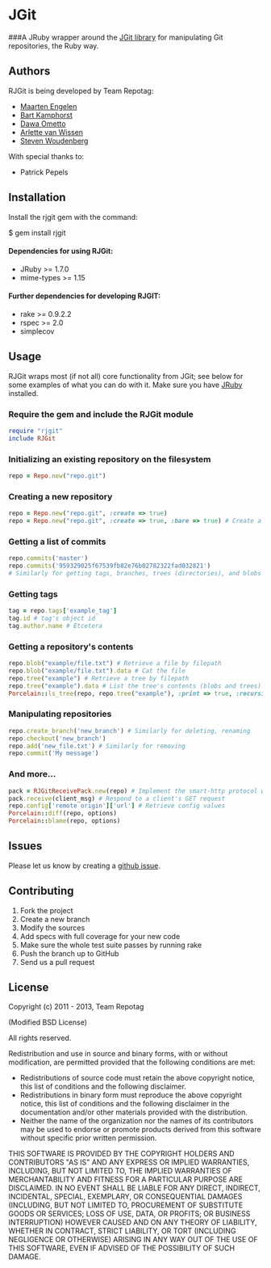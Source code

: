 JGit
=====

###A JRuby wrapper around the [JGit library](https://github.com/eclipse/jgit) for manipulating Git repositories, the Ruby way.

Authors
-------

RJGit is being developed by Team Repotag:

- [Maarten Engelen](https://github.com/maarten)
- [Bart Kamphorst](https://github.com/bartkamphorst)
- [Dawa Ometto](https://github.com/dometto)
- [Arlette van Wissen](https://github.com/arlettevanwissen)
- [Steven Woudenberg](https://github.com/stevenwoudenberg)

With special thanks to:
- Patrick Pepels

Installation
------------
Install the rjgit gem with the command:

$ gem install rjgit

#### Dependencies for using RJGit:
- JRuby >= 1.7.0
- mime-types >= 1.15

#### Further dependencies for developing RJGIT:
- rake >= 0.9.2.2
- rspec >= 2.0
- simplecov

Usage
-----
RJGit wraps most (if not all) core functionality from JGit; see below for some examples of what you can do with it. Make sure you have [JRuby](http://jruby.org/) installed.

### Require the gem and include the RJGit module

```ruby
require "rjgit"
include RJGit
```

### Initializing an existing repository on the filesystem

```ruby
repo = Repo.new("repo.git")
```

### Creating a new repository

```ruby
repo = Repo.new("repo.git", :create => true)
repo = Repo.new("repo.git", :create => true, :bare => true) # Create a 'bare' git repo, which stores all git-data under the '.git' directory.
```

### Getting a list of commits
```ruby
repo.commits('master')
repo.commits('959329025f67539fb82e76b02782322fad032821')
# Similarly for getting tags, branches, trees (directories), and blobs (files).
```

### Getting tags
```ruby
tag = repo.tags['example_tag']
tag.id # tag's object id
tag.author.name # Etcetera
```

### Getting a repository's contents
```ruby
repo.blob("example/file.txt") # Retrieve a file by filepath
repo.blob("example/file.txt").data # Cat the file
repo.tree("example") # Retrieve a tree by filepath
repo.tree("example").data # List the tree's contents (blobs and trees)
Porcelain::ls_tree(repo, repo.tree("example"), :print => true, :recursive => true, :branch => 'mybranch') # Outputs a file list to $stdout. Passing nil as the second argument lists the entire repository. Branch defaults to HEAD.
```

### Manipulating repositories
```ruby
repo.create_branch('new_branch') # Similarly for deleting, renaming
repo.checkout('new_branch')
repo.add('new_file.txt') # Similarly for removing
repo.commit('My message')
```

### And more...
```ruby
pack = RJGitReceivePack.new(repo) # Implement the smart-http protocol with RJGitReceivePack and RJGitUploadPack
pack.receive(client_msg) # Respond to a client's GET request
repo.config['remote origin']['url'] # Retrieve config values
Porcelain::diff(repo, options)
Porcelain::blame(repo, options)
```

Issues
---------------
Please let us know by creating a [github issue](https://github.com/repotag/rjgit/issues).

Contributing
---------------


1. Fork the project
1. Create a new branch
1. Modify the sources
1. Add specs with full coverage for your new code
1. Make sure the whole test suite passes by running rake
1. Push the branch up to GitHub
1. Send us a pull request


License
-------
Copyright (c) 2011 - 2013, Team Repotag

(Modified BSD License)

All rights reserved.

Redistribution and use in source and binary forms, with or without
modification, are permitted provided that the following conditions are met:

* Redistributions of source code must retain the above copyright
  notice, this list of conditions and the following disclaimer.
* Redistributions in binary form must reproduce the above copyright
  notice, this list of conditions and the following disclaimer in the
  documentation and/or other materials provided with the distribution.
* Neither the name of the organization nor the
  names of its contributors may be used to endorse or promote products
  derived from this software without specific prior written permission.

THIS SOFTWARE IS PROVIDED BY THE COPYRIGHT HOLDERS AND CONTRIBUTORS "AS IS" AND
ANY EXPRESS OR IMPLIED WARRANTIES, INCLUDING, BUT NOT LIMITED TO, THE IMPLIED
WARRANTIES OF MERCHANTABILITY AND FITNESS FOR A PARTICULAR PURPOSE ARE
DISCLAIMED. IN NO EVENT SHALL <COPYRIGHT HOLDER> BE LIABLE FOR ANY
DIRECT, INDIRECT, INCIDENTAL, SPECIAL, EXEMPLARY, OR CONSEQUENTIAL DAMAGES
(INCLUDING, BUT NOT LIMITED TO, PROCUREMENT OF SUBSTITUTE GOODS OR SERVICES;
LOSS OF USE, DATA, OR PROFITS; OR BUSINESS INTERRUPTION) HOWEVER CAUSED AND
ON ANY THEORY OF LIABILITY, WHETHER IN CONTRACT, STRICT LIABILITY, OR TORT
(INCLUDING NEGLIGENCE OR OTHERWISE) ARISING IN ANY WAY OUT OF THE USE OF THIS
SOFTWARE, EVEN IF ADVISED OF THE POSSIBILITY OF SUCH DAMAGE.
